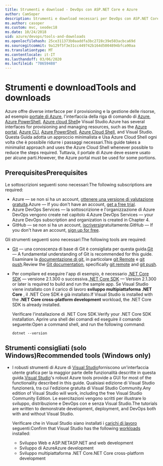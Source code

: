 ```yaml
---
title: Strumenti e download - DevOps con ASP.NET Core e Azure
author: CamSoper
description: Strumenti e download necessari per DevOps con ASP.NET Core e Azure.
ms.author: casoper
ms.custom: mvc, seodec18
ms.date: 10/24/2018
uid: azure/devops/tools-and-downloads
ms.openlocfilehash: 25ce311373b0aaddfa3bc2728c39e503acbca69d
ms.sourcegitcommit: 9a129f5f3e31cc449742b164d5004894bfca90aa
ms.translationtype: MT
ms.contentlocale: it-IT
ms.lasthandoff: 03/06/2020
ms.locfileid: "78659488"
---
```

# <a name="tools-and-downloads"></a><span data-ttu-id="17146-103">Strumenti e download</span><span class="sxs-lookup"><span data-stu-id="17146-103">Tools and downloads</span></span>

<span data-ttu-id="17146-104">Azure offre diverse interfacce per il provisioning e la gestione delle risorse, ad esempio [portale di Azure](https://portal.azure.com), l'interfaccia della riga di comando di [Azure](/cli/azure/), [Azure PowerShell](/powershell/azure/overview), [Azure cloud Shell](https://shell.azure.com/bash)e Visual Studio.</span><span class="sxs-lookup"><span data-stu-id="17146-104">Azure has several interfaces for provisioning and managing resources, such as the [Azure portal](https://portal.azure.com), [Azure CLI](/cli/azure/), [Azure PowerShell](/powershell/azure/overview), [Azure Cloud Shell](https://shell.azure.com/bash), and Visual Studio.</span></span> <span data-ttu-id="17146-105">Questa Guida adotta un approccio minimalista e Usa Azure Cloud Shell ogni volta che è possibile ridurre i passaggi necessari.</span><span class="sxs-lookup"><span data-stu-id="17146-105">This guide takes a minimalist approach and uses the Azure Cloud Shell whenever possible to reduce the steps required.</span></span> <span data-ttu-id="17146-106">Tuttavia, il portale di Azure deve essere usato per alcune parti.</span><span class="sxs-lookup"><span data-stu-id="17146-106">However, the Azure portal must be used for some portions.</span></span>

## <a name="prerequisites"></a><span data-ttu-id="17146-107">Prerequisites</span><span class="sxs-lookup"><span data-stu-id="17146-107">Prerequisites</span></span>

<span data-ttu-id="17146-108">Le sottoscrizioni seguenti sono necessari:</span><span class="sxs-lookup"><span data-stu-id="17146-108">The following subscriptions are required:</span></span>

* <span data-ttu-id="17146-109">Azure &mdash; se non si ha un account, [ottenere una versione di valutazione gratuita](https://azure.microsoft.com/free/).</span><span class="sxs-lookup"><span data-stu-id="17146-109">Azure &mdash; If you don't have an account, [get a free trial](https://azure.microsoft.com/free/).</span></span>
* <span data-ttu-id="17146-110">Azure DevOps Services &mdash; la sottoscrizione e l'organizzazione di Azure DevOps vengono create nel capitolo 4.</span><span class="sxs-lookup"><span data-stu-id="17146-110">Azure DevOps Services &mdash; your Azure DevOps subscription and organization is created in Chapter 4.</span></span>
* <span data-ttu-id="17146-111">GitHub &mdash; se non si ha un account, [iscriversi](https://github.com/join)gratuitamente.</span><span class="sxs-lookup"><span data-stu-id="17146-111">GitHub &mdash; If you don't have an account, [sign up for free](https://github.com/join).</span></span>

<span data-ttu-id="17146-112">Gli strumenti seguenti sono necessari:</span><span class="sxs-lookup"><span data-stu-id="17146-112">The following tools are required:</span></span>

* <span data-ttu-id="17146-113">[Git](https://git-scm.com/downloads) &mdash; una conoscenza di base di Git è consigliata per questa guida.</span><span class="sxs-lookup"><span data-stu-id="17146-113">[Git](https://git-scm.com/downloads) &mdash; A fundamental understanding of Git is recommended for this guide.</span></span> <span data-ttu-id="17146-114">Esaminare la [documentazione di git](https://git-scm.com/doc), in particolare [git Remote](https://git-scm.com/docs/git-remote) e [git push](https://git-scm.com/docs/git-push).</span><span class="sxs-lookup"><span data-stu-id="17146-114">Review the [Git documentation](https://git-scm.com/doc), specifically [git remote](https://git-scm.com/docs/git-remote) and [git push](https://git-scm.com/docs/git-push).</span></span>
* <span data-ttu-id="17146-115">Per compilare ed eseguire l'app di esempio, è necessario [.NET Core SDK](https://www.microsoft.com/net/download/) &mdash; versione 2.1.300 o successiva.</span><span class="sxs-lookup"><span data-stu-id="17146-115">[.NET Core SDK](https://www.microsoft.com/net/download/) &mdash; Version 2.1.300 or later is required to build and run the sample app.</span></span> <span data-ttu-id="17146-116">Se Visual Studio viene installato con il carico di lavoro **sviluppo multipiattaforma .NET Core** , il .NET Core SDK è già installato.</span><span class="sxs-lookup"><span data-stu-id="17146-116">If Visual Studio is installed with the **.NET Core cross-platform development** workload, the .NET Core SDK is already installed.</span></span>

    <span data-ttu-id="17146-117">Verificare l'installazione di .NET Core SDK.</span><span class="sxs-lookup"><span data-stu-id="17146-117">Verify your .NET Core SDK installation.</span></span> <span data-ttu-id="17146-118">Aprire una shell dei comandi ed eseguire il comando seguente:</span><span class="sxs-lookup"><span data-stu-id="17146-118">Open a command shell, and run the following command:</span></span>

    ```dotnetcli
    dotnet --version
    ```

## <a name="recommended-tools-windows-only"></a><span data-ttu-id="17146-119">Strumenti consigliati (solo Windows)</span><span class="sxs-lookup"><span data-stu-id="17146-119">Recommended tools (Windows only)</span></span>

* <span data-ttu-id="17146-120">I robusti strumenti di Azure di [Visual Studio](https://visualstudio.microsoft.com)forniscono un'interfaccia utente grafica per la maggior parte delle funzionalità descritte in questa guida.</span><span class="sxs-lookup"><span data-stu-id="17146-120">[Visual Studio](https://visualstudio.microsoft.com)'s robust Azure tools provide a GUI for most of the functionality described in this guide.</span></span> <span data-ttu-id="17146-121">Qualsiasi edizione di Visual Studio funzionerà, tra cui l'edizione gratuita di Visual Studio Community.</span><span class="sxs-lookup"><span data-stu-id="17146-121">Any edition of Visual Studio will work, including the free Visual Studio Community Edition.</span></span> <span data-ttu-id="17146-122">Le esercitazioni vengono scritti per illustrare lo sviluppo, distribuzione e DevOps con e senza Visual Studio.</span><span class="sxs-lookup"><span data-stu-id="17146-122">The tutorials are written to demonstrate development, deployment, and DevOps both with and without Visual Studio.</span></span>

  <span data-ttu-id="17146-123">Verificare che in Visual Studio siano installati i [carichi di lavoro](/visualstudio/install/modify-visual-studio) seguenti:</span><span class="sxs-lookup"><span data-stu-id="17146-123">Confirm that Visual Studio has the following [workloads](/visualstudio/install/modify-visual-studio) installed:</span></span>

  * <span data-ttu-id="17146-124">Sviluppo Web e ASP.NET</span><span class="sxs-lookup"><span data-stu-id="17146-124">ASP.NET and web development</span></span>
  * <span data-ttu-id="17146-125">Sviluppo di Azure</span><span class="sxs-lookup"><span data-stu-id="17146-125">Azure development</span></span>
  * <span data-ttu-id="17146-126">Sviluppo multipiattaforma .NET Core</span><span class="sxs-lookup"><span data-stu-id="17146-126">.NET Core cross-platform development</span></span>
